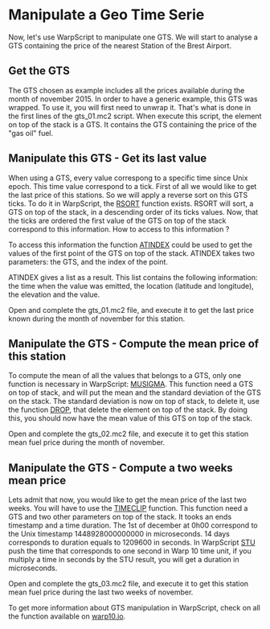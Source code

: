 # Manipulate a Geo Time Serie

Now, let's use WarpScript to manipulate one GTS. We will start to analyse a GTS containing the price of the nearest Station of the Brest Airport.

## Get the GTS

The GTS chosen as example includes all the prices available during the month of november 2015. In order to have a generic example, this GTS was wrapped. To use it, you will first need to unwrap it. That's what is done in the first lines of the gts_01.mc2 script.
When execute this script, the element on top of the stack is a GTS. It contains the GTS containing the price of the "gas oil" fuel.

## Manipulate this GTS - Get its last value

When using a GTS, every value correspong to a specific time since Unix epoch. This time value correspond to a tick.
First of all we would like to get the last price of this stations. So we will apply a reverse sort on this GTS ticks. To do it in WarpScript, the [RSORT](http://www.warp10.io/reference/functions/function_RSORT/) function exists. RSORT will sort, a GTS on top of the stack, in a descending order of its ticks values. Now, that the ticks are ordered the first value of the GTS on top of the stack correspond to this information. How to access to this information ?

To access this information the function [ATINDEX](http://www.warp10.io/reference/functions/function_ATINDEX/) could be used to get the values of the first point of the GTS on top of the stack. ATINDEX takes two parameters: the GTS, and the index of the point.

ATINDEX gives a list as a result. This list contains the following information: the time when the value was emitted, the location (latitude and longitude), the elevation and the value.

Open and complete the gts_01.mc2 file, and execute it to get the last price known during the month of november for this station.

## Manipulate the GTS - Compute the mean price of this station

To compute the mean of all the values that belongs to a GTS, only one function is necessary in WarpScript: [MUSIGMA](http://www.warp10.io/reference/functions/function_MUSIGMA/). This function need a GTS on top of stack, and will put the mean and the standard deviation of the GTS on the stack. The standard deviation is now on top of stack, to delete it, use the function [DROP](http://www.warp10.io/reference/functions/function_DROP/), that delete the element on top of the stack. By doing this, you should now have the mean value of this GTS on top of the stack.

Open and complete the gts_02.mc2 file, and execute it to get this station mean fuel price during the month of november.

## Manipulate the GTS - Compute a two weeks mean price

Lets admit that now, you would like to get the mean price of the last two weeks. You will have to use the [TIMECLIP](http://www.warp10.io/reference/functions/function_TIMECLIP/) function. This function need a GTS and two other parameters on top of the stack. It tooks an ends timestamp and a time duration. The 1st of december at 0h00 correspond to the Unix timestamp 1448928000000000 in microseconds. 14 days corresponds to duration equals to 1209600 in seconds. In WarpScript [STU](http://www.warp10.io/reference/functions/function_STU/) push the time that corresponds to one second in Warp 10 time unit, if you multiply a time in seconds by the STU result, you will get a duration in microseconds.

Open and complete the gts_03.mc2 file, and execute it to get this station mean fuel price during the last two weeks of november.

To get more information about GTS manipulation in WarpScript, check on all the function available on [warp10.io](http://www.warp10.io/reference/reference/#functions-gts).




